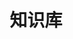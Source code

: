---
description: 编程的兄弟可以参考下。项目经理不要看，万一看不懂很伤自尊。
layout: post
results:
- primaryGenreName: News
  version: V1.0
  trackViewUrl: https://itunes.apple.com/cn/app/zhi-shi-ku/id686381534?mt=8&uo=4
  artworkUrl100: http://a1609.phobos.apple.com/us/r1000/012/Purple4/v4/a3/95/db/a395db59-041a-20ef-240c-e738b0df6ffd/mzl.atqocvvz.png
  artworkUrl60: http://a1632.phobos.apple.com/us/r1000/024/Purple4/v4/14/6b/b0/146bb0d0-287f-7930-e70d-38adc5cb4f6f/Icon.png
  sellerName: kun zhang
  supportedDevices:
  - iPad2Wifi
  - iPhone-3GS
  - iPodTouchThirdGen
  - iPadFourthGen4G
  - iPhone5
  - iPadThirdGen4G
  - iPodTouchFifthGen
  - iPadMini4G
  - iPadThirdGen
  - iPhone4S
  - iPadMini
  - iPadWifi
  - iPad23G
  - iPhone4
  - iPadFourthGen
  - iPodTouchourthGen
  - iPad3G
  genres:
  - 新闻
  - 参考
  trackName: 知识库
  description: 这是一款面向程序员阅读博客园知识库的应用。该应用提供了由编辑精挑细选的文章。文章涵盖了.NET技术，Web开发，iOS开发，数据库，程序人生，云计算各个方面的文章。
  price: 0
  trackId: 686381534
  releaseDate: '2013-08-19T05:27:58Z'
  screenshotUrls:
  - http://a3.mzstatic.com/us/r30/Purple4/v4/c7/80/bd/c780bd41-3e24-6675-e1d8-c4bef17b44f0/screen1136x1136.jpeg
  - http://a2.mzstatic.com/us/r30/Purple/v4/c6/98/0f/c6980f57-1105-9d53-d7fd-bda6e138d66c/screen1136x1136.jpeg
  - http://a2.mzstatic.com/us/r30/Purple4/v4/88/d9/f7/88d9f783-7792-e405-e78a-570c8a424c4b/screen1136x1136.jpeg
  - http://a5.mzstatic.com/us/r30/Purple4/v4/5c/ef/be/5cefbe7a-18bc-2326-6129-ccd2d7e1b075/screen1136x1136.jpeg
  artistViewUrl: https://itunes.apple.com/cn/artist/bo-ke-yuan/id512878506?uo=4
  primaryGenreId: 6009
  kind: software
  fileSizeBytes: '9888084'
  bundleId: com.cnblogs.cnblogsdaily
  trackContentRating: 4+
  artistName: 博客园
  trackCensoredName: 知识库
  isGameCenterEnabled: false
  contentAdvisoryRating: 4+
  languageCodesISO2A:
  - EN
  features:
  - iosUniversal
  wrapperType: software
  artworkUrl512: http://a1609.phobos.apple.com/us/r1000/012/Purple4/v4/a3/95/db/a395db59-041a-20ef-240c-e738b0df6ffd/mzl.atqocvvz.png
  formattedPrice: 免费
  artistId: 512878506
  genreIds:
  - '6009'
  - '6006'
  currency: CNY
  ipadScreenshotUrls:
  - http://a4.mzstatic.com/us/r30/Purple/v4/1a/33/95/1a33954a-d0ab-371f-1044-b0084c2d4176/screen480x480.jpeg
  - http://a3.mzstatic.com/us/r30/Purple4/v4/da/6b/91/da6b91dc-e132-f2a2-8398-028eb8c2c146/screen480x480.jpeg
  - http://a2.mzstatic.com/us/r30/Purple4/v4/83/ab/01/83ab0123-bba3-8a0d-5fc2-f3f1d85de820/screen480x480.jpeg
  - http://a4.mzstatic.com/us/r30/Purple6/v4/27/82/30/278230f2-dcfa-8f7a-12b9-aafcdef9fdd8/screen480x480.jpeg
  - http://a2.mzstatic.com/us/r30/Purple/v4/fd/5f/79/fd5f796c-d2b8-b2dd-7e3e-7ff299f0404a/screen480x480.jpeg
category: 新闻
tags: tag1
resultCount: 1
title: 知识库

---
